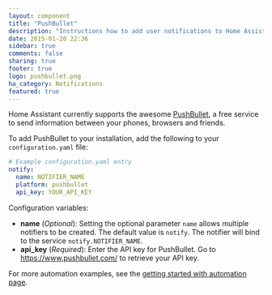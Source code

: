 ```yaml
---
layout: component
title: "PushBullet"
description: "Instructions how to add user notifications to Home Assistant."
date: 2015-01-20 22:36
sidebar: true
comments: false
sharing: true
footer: true
logo: pushbullet.png
ha_category: Notifications
featured: true
---
```



Home Assistant currently supports the awesome [PushBullet](https://www.pushbullet.com/), a free service to send information between your phones, browsers and friends.

To add PushBullet to your installation, add the following to your `configuration.yaml` file:

```yaml
# Example configuration.yaml entry
notify:
  name: NOTIFIER_NAME
  platform: pushbullet
  api_key: YOUR_API_KEY
```

Configuration variables:

- **name** (*Optional*): Setting the optional parameter `name` allows multiple notifiers to be created. The default value is `notify`. The notifier will bind to the service `notify.NOTIFIER_NAME`.
- **api_key** (*Required*): Enter the API key for PushBullet. Go to https://www.pushbullet.com/ to retrieve your API key.

For more automation examples, see the [getting started with automation page]({{site_root}}/components/automation.html).
